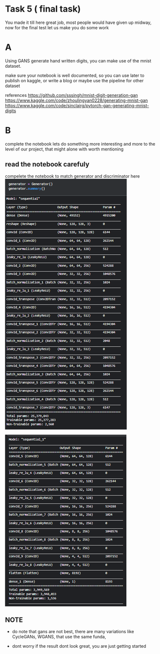 # Task 5 ( final task)
 You made it till here great job, most people would have given up midway, now for the final test let us make you do some work


 # A

Using GANS generate hand written digits, you can make use of the mnist dataset.

make sure your notebook is well documented, so you can use later to publish on kaggle, or write a blog or maybe use the pipeline for other dataset


references 
https://github.com/sssingh/mnist-digit-generation-gan
https://www.kaggle.com/code/zhoulingyan0228/generating-mnist-gan
https://www.kaggle.com/code/sinclairg/pytorch-gan-generating-mnist-digits



# B
complete the notebook 
lets do something more interesting and more to the level of our project, that might alone with worth mentioning 

## read the notebook carefuly

compelete the notebook  to match generator and discriminator here
![alt text](image.png)

![alt text](image-1.png)




## NOTE
- do note that gans are not best, there are many variations like CycleGANs, WGANS, that use the same funda, 

- dont worry if the result dont look great, you are just getting started